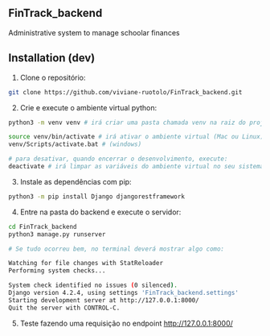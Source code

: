 ## FinTrack_backend

Administrative system to manage schoolar finances

## Installation (dev)

1. Clone o repositório:

```sh
git clone https://github.com/viviane-ruotolo/FinTrack_backend.git
```

2. Crie e execute o ambiente virtual python:

```sh
python3 -m venv venv # irá criar uma pasta chamada venv na raiz do projeto, automaticamente ignorada pelo git

source venv/bin/activate # irá ativar o ambiente virtual (Mac ou Linux)
venv/Scripts/activate.bat # (windows)

# para desativar, quando encerrar o desenvolvimento, execute:
deactivate # irá limpar as variáveis do ambiente virtual no seu sistema
```

3. Instale as dependências com pip:

```sh
python3 -m pip install Django djangorestframework

```

4. Entre na pasta do backend e execute o servidor:

```sh
cd FinTrack_backend
python3 manage.py runserver

# Se tudo ocorreu bem, no terminal deverá mostrar algo como:

Watching for file changes with StatReloader
Performing system checks...

System check identified no issues (0 silenced).
Django version 4.2.4, using settings 'FinTrack_backend.settings'
Starting development server at http://127.0.0.1:8000/
Quit the server with CONTROL-C.
```

5. Teste fazendo uma requisição no endpoint http://127.0.0.1:8000/
